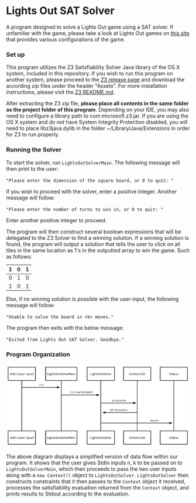 # Lights Out SAT Solver
A program designed to solve a Lights Out game using a SAT solver. If unfamiliar with the game, please take a look at Lights Out games on [this site](https://www.geogebra.org/m/JexnDJpt) that provides various configurations of the game. 

### Set up

This program utilizes the Z3 Satisfiability Solver Java library of the OS X system, included in this repository. If you wish to run this program on another 
system, please proceed to the [Z3 release page](https://github.com/Z3Prover/z3/releases) and download the according zip files under the header "Assets". For more installation instructions, please visit the [Z3 README.md](https://github.com/Z3Prover/z3/blob/master/README.md).

After extracting the Z3 zip file, **please place all contents in the same folder as the project folder of this program**. Depending on your IDE, you may also need to configure a library path to com.microsoft.z3.jar. If you are using the OS X system and *do not* have System Integrity Protection disabled, you will need to place libz3java.dylib in the folder ~/Library/Java/Extensions in order for Z3 to run properly. 


### Running the Solver

To start the solver, run `LightsOutSolverMain`. The following message will then print to the user:

`"Please enter the dimension of the square board, or 0 to quit: "`

If you wish to proceed with the solver, enter a positive integer. Another message will follow:

`"Please enter the number of turns to win in, or 0 to quit: "`

Enter another positive integer to proceed.

The program will then construct several boolean expressions that will be delegated to the Z3 Solver to find a winning solution.
If a winning solution is found, the program will output a solution that tells the user to click on all tiles in the same location 
as 1's in the outputted array to win the game. Such as follows:

| 1 | 0 | 1 |
|---|---|---|
| 0 | 1 | 0 |
| 1 | 0 | 1 |

Else, if no winning solution is possible with the user-input, the following message will follow:

`"Unable to solve the board in <k> moves."`

The program then exits with the below message:

`"Exited from Lights Out SAT Solver. Goodbye."`

### Program Organization

![Simple-Diagram](https://raw.githubusercontent.com/shen02/CS2800Project/master/program_diagram.JPG)

The above diagram displays a simplified version of data flow within our program. It shows that the user gives Stdin inputs n, k to be passed on to `LightsOutSolverMain`, which then proceeds to pass the two user inputs along with a `new Context()` object to `LightsOutSolver`. `LightsOutSolver` then constructs constraints that it then passes to the `Context` object it received, processes the satisfiability evaluation returned from the `Context` object, and prints results to Stdout according to the evaluation.
